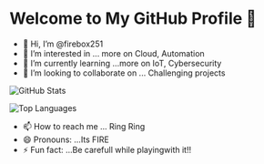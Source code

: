# Welcome to My GitHub Profile 👋

- 👋 Hi, I’m @firebox251
- 👀 I’m interested in ... more on Cloud, Automation
- 🌱 I’m currently learning ...more on IoT, Cybersecurity
- 💞️ I’m looking to collaborate on ... Challenging projects


![GitHub Stats](https://github-readme-stats.vercel.app/api?username=firebox251&show_icons=true&theme=radical)

![Top Languages](https://github-readme-stats.vercel.app/api/top-langs/?username=firebox251&layout=compact&theme=radical)

- 📫 How to reach me ... Ring Ring
- 😄 Pronouns: ...Its FIRE
- ⚡ Fun fact: ...Be carefull while playingwith it!!


<!---
firebox251/firebox251 is a ✨ special ✨ repository because its `README.md` (this file) appears on your GitHub profile.
You can click the Preview link to take a look at your changes.
--->
